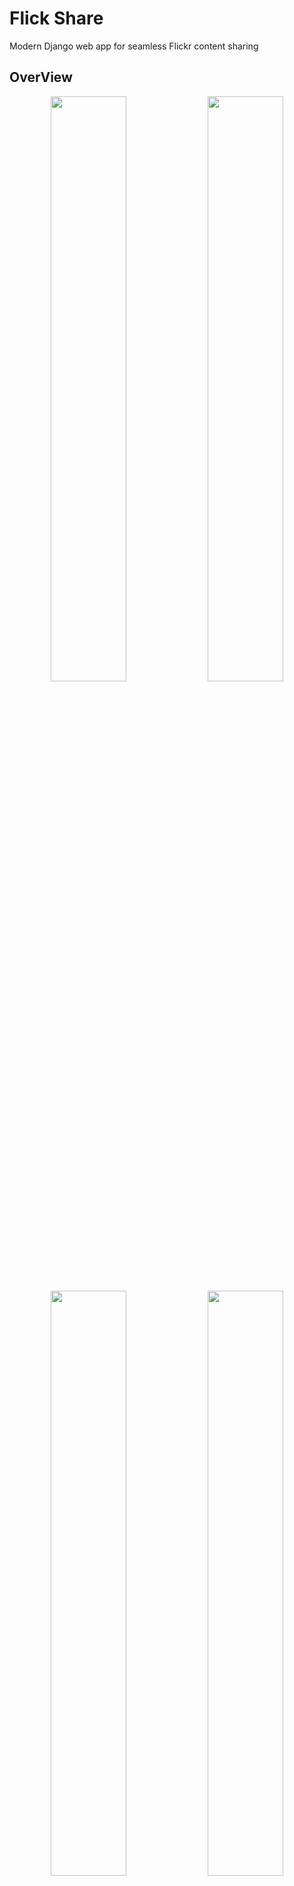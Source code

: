 # Flick Share

Modern Django web app for seamless Flickr content sharing

## OverView
<div align="center">
  <img src="https://github.com/user-attachments/assets/e246ff39-531e-447f-863b-ca8ac1a4974a" width="49%" />
  <img src="https://github.com/user-attachments/assets/c98d7f47-e91b-43f6-8b04-2262c33eab91" width="49%" />
</div>
<div align="center">
  <img src="https://github.com/user-attachments/assets/57de34e6-8f23-492d-ad9f-3059cfb88c91" width="49%" />
  <img src="https://github.com/user-attachments/assets/d7775101-e4e4-4fbb-b6d3-9022f15330f0" width="49%" />
</div>
<div align="center">
  <img src="https://github.com/user-attachments/assets/70be54e7-8d7c-424d-9473-0eb51688f09b" width="49%" />
  <img src="https://github.com/user-attachments/assets/dee09401-248f-4331-bf09-0c893578abe8" width="49%" />
</div>
<div align="center">
  <img src="https://github.com/user-attachments/assets/d89d6120-d0f2-46b2-b23a-a85f6c0a0bb7" width="49%" />
  <img src="https://github.com/user-attachments/assets/62ed9514-6f15-4c43-950c-47414bca2538" width="49%" />
</div>
<div align="center">
  <img src="https://github.com/user-attachments/assets/a63575c7-cbd6-4c1c-86de-467c2aecf4ff" width="49%" />
  <img src="https://github.com/user-attachments/assets/49edce3c-2add-4e00-9f41-954fdec0daa3" width="49%" />
</div>

## Features

### Post Management
- Share Flickr posts instantly via web scraping
- Add custom captions to posts
- Edit and delete your own posts
- View posts in a modern, responsive interface

### Social Interaction
- Comment on posts
- Private messaging with encryption
- User following system

### User Management
- Email-based authentication
- Customizable user profiles
- Account settings management
- Secure account deletion option

### Technical Features
- Responsive design across all devices
- Web scraping for Flickr content
- Encrypted messaging system
- HTMX for dynamic interactions
- Modern UI with Tailwind CSS and Alpine.js

## Tech Stack
- Backend: Django 5.1.4
- Frontend: HTMX, Tailwind CSS, Alpine.js
- Database: PostgreSQL
- Additional: Cryptography for message encryption

## Installation

1. Clone the repository
```bash
git clone https://github.com/auriorajaa/flick_share.git
cd flick_share
```

2. Create and activate virtual environment
```bash
python -m venv venv
# On Windows
venv\Scripts\activate
# On macOS/Linux
source venv/bin/activate
```

3. Install dependencies
```bash
pip install -r requirements.txt
```

4. Create `.env` file in the `a_core` directory with the following content:
```
ENVIRONMENT=development
SECRET_KEY=your-secret-key
ENCRYPT_KEY=your-encrypt-key
DATABASE_URL=postgres://postgres:your-password@localhost:5432/flick_share_db
```

5. Set up PostgreSQL database
```bash
# Access PostgreSQL
psql -U postgres

# Create database
CREATE DATABASE flick_share_db;

# Exit PostgreSQL
\q
```

6. Run migrations
```bash
python manage.py migrate
```

7. Create admin user
```bash
python manage.py createsuperuser
```

8. Start development server
```bash
python manage.py runserver
```

Visit `http://localhost:8000` to access the application.

## Project Structure
```
flick_share/
├── a_core/         # Main project settings
│   └── .env        # Environment variables
├── ...             # Other folder
├── venv/           # Virtual environment (not in repo)
└── manage.py
```

## Environment Setup

Required environment variables in `a_core/.env`:
- `ENVIRONMENT`: Set to 'development' for local development
- `SECRET_KEY`: Django secret key
- `ENCRYPT_KEY`: Message encryption key
- `DATABASE_URL`: PostgreSQL connection URL

## Note
- Virtual environment (`venv/`) and environment files (`.env`) are not included in the repository
- Make sure PostgreSQL is running before starting the application
- Keep your encryption and secret keys secure

## License

This project is licensed under the MIT License.
